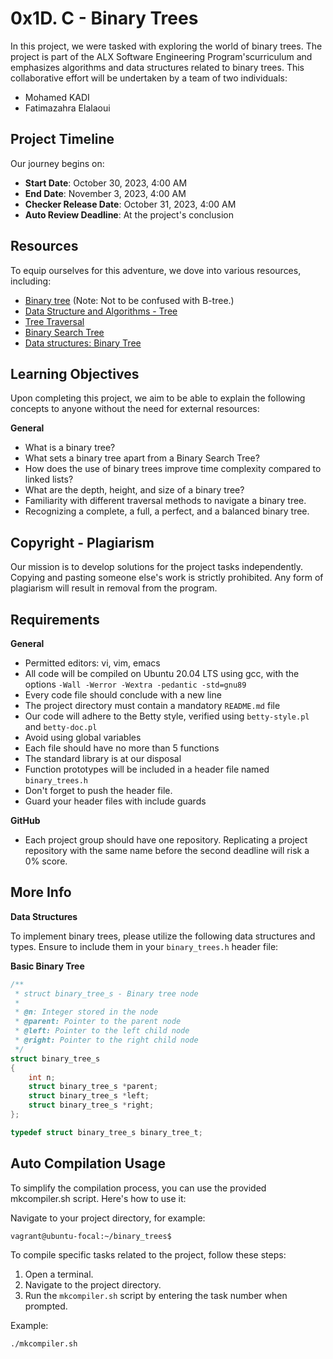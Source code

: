 # 0x1D. C - Binary Trees

In this project, we were tasked with exploring the world of binary trees. The project is part of the ALX Software Engineering Program'scurriculum and emphasizes algorithms and data structures related to binary trees. This collaborative effort will be undertaken by a team of two individuals:

- Mohamed KADI
- Fatimazahra Elalaoui

## Project Timeline

Our journey begins on:

- **Start Date**: October 30, 2023, 4:00 AM
- **End Date**: November 3, 2023, 4:00 AM
- **Checker Release Date**: October 31, 2023, 4:00 AM
- **Auto Review Deadline**: At the project's conclusion

## Resources

To equip ourselves for this adventure, we dove into various resources, including:

- [Binary tree](https://en.wikipedia.org/wiki/Binary_tree) (Note: Not to be confused with B-tree.)
- [Data Structure and Algorithms - Tree](https://www.tutorialspoint.com/data_structures_algorithms/tree_data_structure.htm)
- [Tree Traversal](https://en.wikipedia.org/wiki/Tree_traversal)
- [Binary Search Tree](https://en.wikipedia.org/wiki/Binary_search_tree)
- [Data structures: Binary Tree](https://www.geeksforgeeks.org/binary-tree-data-structure/)

## Learning Objectives

Upon completing this project, we aim to be able to explain the following concepts to anyone without the need for external resources:

**General**
- What is a binary tree?
- What sets a binary tree apart from a Binary Search Tree?
- How does the use of binary trees improve time complexity compared to linked lists?
- What are the depth, height, and size of a binary tree?
- Familiarity with different traversal methods to navigate a binary tree.
- Recognizing a complete, a full, a perfect, and a balanced binary tree.

## Copyright - Plagiarism

Our mission is to develop solutions for the project tasks independently. Copying and pasting someone else's work is strictly prohibited. Any form of plagiarism will result in removal from the program.

## Requirements

**General**
- Permitted editors: vi, vim, emacs
- All code will be compiled on Ubuntu 20.04 LTS using gcc, with the options `-Wall -Werror -Wextra -pedantic -std=gnu89`
- Every code file should conclude with a new line
- The project directory must contain a mandatory `README.md` file
- Our code will adhere to the Betty style, verified using `betty-style.pl` and `betty-doc.pl`
- Avoid using global variables
- Each file should have no more than 5 functions
- The standard library is at our disposal
- Function prototypes will be included in a header file named `binary_trees.h`
- Don't forget to push the header file.
- Guard your header files with include guards

**GitHub**
- Each project group should have one repository. Replicating a project repository with the same name before the second deadline will risk a 0% score.

## More Info

**Data Structures**

To implement binary trees, please utilize the following data structures and types. Ensure to include them in your `binary_trees.h` header file:

**Basic Binary Tree**
```c
/**
 * struct binary_tree_s - Binary tree node
 *
 * @n: Integer stored in the node
 * @parent: Pointer to the parent node
 * @left: Pointer to the left child node
 * @right: Pointer to the right child node
 */
struct binary_tree_s
{
    int n;
    struct binary_tree_s *parent;
    struct binary_tree_s *left;
    struct binary_tree_s *right;
};

typedef struct binary_tree_s binary_tree_t;
```

## Auto Compilation Usage
To simplify the compilation process, you can use the provided mkcompiler.sh script. Here's how to use it:

Navigate to your project directory, for example:

```
vagrant@ubuntu-focal:~/binary_trees$
```

To compile specific tasks related to the project, follow these steps:

1. Open a terminal.
2. Navigate to the project directory.
3. Run the `mkcompiler.sh` script by entering the task number when prompted.

Example:

```bash
./mkcompiler.sh
```





